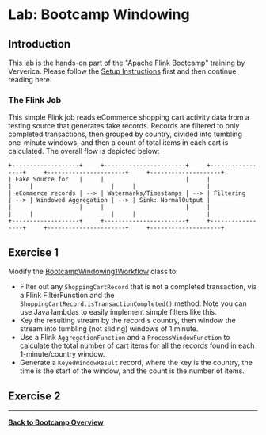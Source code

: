 # Lab: Bootcamp Windowing

## Introduction

This lab is the hands-on part of the "Apache Flink Bootcamp" training by Ververica. 
Please follow the [Setup Instructions](../../README-Bootcamp.md#set-up-your-development-environment) first
and then continue reading here.

### The Flink Job

This simple Flink job reads eCommerce shopping cart activity data from a testing source that generates
fake records. Records are filtered to only completed transactions, then grouped by country, divided
into tumbling one-minute windows, and then a count of total items in each cart is calculated.
The overall flow is depicted below:

```
+-------------------+     +-----------------------+     +-----------------+     +----------------------+     +--------------------+
| Fake Source for   |     |                       |     |                 |     |                      |     |                    |
| eCommerce records | --> | Watermarks/Timestamps | --> | Filtering       | --> | Windowed Aggregation | --> | Sink: NormalOutput |
|                   |     |                       |     |                 |     |                      |     |                    |
+-------------------+     +-----------------------+     +-----------------+     +----------------------+     +--------------------+
```

## Exercise 1

Modify the [BootcampWindowing1Workflow](src/main/java/com/ververica/flink/training/exercises/BootcampWindowing1Workflow.java)
class to:

 - Filter out any `ShoppingCartRecord` that is not a completed transaction, via a
   Flink FilterFunction and the `ShoppingCartRecord.isTransactionCompleted()` method.
   Note you can use Java lambdas to easily implement simple filters like this.
 - Key the resulting stream by the record's country, then window the stream into
   tumbling (not sliding) windows of 1 minute.
 - Use a Flink `AggregationFunction` and a `ProcessWindowFunction` to calculate the
   total number of cart items for all the records found in each 1-minute/country
   window.
 - Generate a `KeyedWindowResult` record, where the key is the country, the time is
   the start of the window, and the count is the number of items.

## Exercise 2



-----

[**Back to Bootcamp Overview**](../../README-bootcamp.md)
